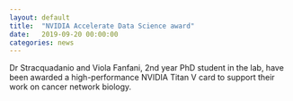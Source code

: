 ```yaml
---
layout: default
title:  "NVIDIA Accelerate Data Science award"
date:   2019-09-20 00:00:00
categories: news
---
```


Dr Stracquadanio and Viola Fanfani, 2nd year PhD student in the lab, have been awarded a high-performance NVIDIA Titan V card to support their work on cancer network biology. 